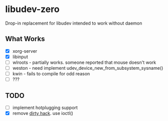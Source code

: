 libudev-zero
============

Drop-in replacement for libudev intended to work without daemon

What Works
----------
* [x] xorg-server
* [x] libinput
* [ ] wlroots - partially works. someone reported that mouse doesn't work
* [ ] weston - need implement udev_device_new_from_subsystem_sysname()
* [ ] kwin - fails to compile for odd reason
* [ ] ???

TODO
----

* [ ] implement hotplugging support
* [x] remove [dirty hack](https://github.com/illiliti/libudev-zero/blob/e76f9b282442505bd6b0b08b411679aae1581fa5/udev_device.c#L383). use ioctl()
